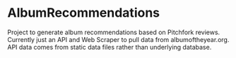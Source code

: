 # AlbumRecommendations
Project to generate album recommendations based on Pitchfork reviews. Currently just an API and Web Scraper to pull data from albumoftheyear.org. API data comes from static data files rather than underlying database.
